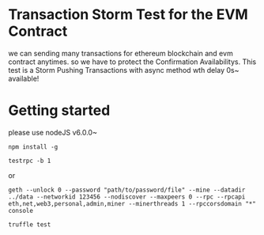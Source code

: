 # Transaction Storm Test for the EVM Contract  

we can sending many transactions for ethereum blockchain and evm contract anytimes. so we have to protect the Confirmation Availabilitys.
This test is a Storm Pushing Transactions with async method wth delay 0s~ available! 

# Getting started

please use nodeJS v6.0.0~ 

```
npm install -g 
```
```
testrpc -b 1
```
or

```
geth --unlock 0 --password "path/to/password/file" --mine --datadir ../data --networkid 123456 --nodiscover --maxpeers 0 --rpc --rpcapi eth,net,web3,personal,admin,miner --minerthreads 1 --rpccorsdomain "*" console  
```
```
truffle test
```
